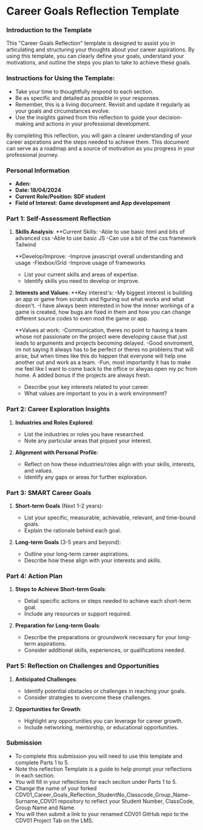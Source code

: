 
# Career Goals Reflection Template

### Introduction to the Template

This "Career Goals Reflection" template is designed to assist you in articulating and structuring your thoughts about your career aspirations. By using this template, you can clearly define your goals, understand your motivations, and outline the steps you plan to take to achieve these goals.

### Instructions for Using the Template:

- Take your time to thoughtfully respond to each section.
- Be as specific and detailed as possible in your responses.
- Remember, this is a living document. Revisit and update it regularly as your goals and circumstances evolve.
- Use the insights gained from this reflection to guide your decision-making and actions in your professional development.

By completing this reflection, you will gain a clearer understanding of your career aspirations and the steps needed to achieve them. This document can serve as a roadmap and a source of motivation as you progress in your professional journey.

### Personal Information

- **Aden:**
- **Date: 18/04/2024**
- **Current Role/Position: SDF student**
- **Field of Interest: Game development and App developement**

### Part 1: Self-Assessment Reflection

1. **Skills Analysis**:
    **Current Skills:
   -Able to use basic html and bits of advanced css
   -Able to use basic JS
   -Can use a bit of the css framework Tailwind

    **Develop/Improve:
   -Improve javascript overall understanding and usage
   -Flexbox/Grid
   -Improve usage of frameworks

    - List your current skills and areas of expertise.
    - Identify skills you need to develop or improve.
      
1. **Interests and Values**:
    **Key interest's:
   -My biggest interest is building an app or game from scratch and figuring out what works and what doesn't.
   -I have always been interested in how the innner workings of a game is created, how bugs are fixed in them and how you can change different source codes to even mod the game or app.

    **Values at work:
   -Communication, theres no point to having a team whose not passionate on the project were developing cause that just leads to arguments and projects becoming delayed.
   -Good enviroment, im not saying it always has to be perfect or theres no problems that will arise, but when times like this do happen that everyone will help one another out and work as a team.
   -Fun, most importantly it has to make me feel like I want to come back to the office or alwyas open my pc from home. A added bonus if the projects are always fresh.


    - Describe your key interests related to your career.
    - What values are important to you in a work environment?

### Part 2: Career Exploration Insights

1. **Industries and Roles Explored**:
    
    - List the industries or roles you have researched.
    - Note any particular areas that piqued your interest.
2. **Alignment with Personal Profile**:
    
    - Reflect on how these industries/roles align with your skills, interests, and values.
    - Identify any gaps or areas for further exploration.

### Part 3: SMART Career Goals

1. **Short-term Goals** (Next 1-2 years):
    
    - List your specific, measurable, achievable, relevant, and time-bound goals.
    - Explain the rationale behind each goal.
2. **Long-term Goals** (3-5 years and beyond):
    
    - Outline your long-term career aspirations.
    - Describe how these align with your interests and skills.

### Part 4: Action Plan

1. **Steps to Achieve Short-term Goals**:
    
    - Detail specific actions or steps needed to achieve each short-term goal.
    - Include any resources or support required.
2. **Preparation for Long-term Goals**:
    
    - Describe the preparations or groundwork necessary for your long-term aspirations.
    - Consider additional skills, experiences, or qualifications needed.

### Part 5: Reflection on Challenges and Opportunities

1. **Anticipated Challenges**:
    
    - Identify potential obstacles or challenges in reaching your goals.
    - Consider strategies to overcome these challenges.
2. **Opportunities for Growth**:
    
    - Highlight any opportunities you can leverage for career growth.
    - Include networking, mentorship, or educational opportunities.

### Submission

- To complete this submission you will need to use this template and complete Parts 1 to 5.
- Note this reflection Template is a guide to help prompt your reflections in each section.
- You will fill in your reflections for each seciton under Parts 1 to 5.
- Change the name of your forked CDV01_Career_Goals_Reflection_StudentNo_Classcode_Group_Name-Surname_CDV01 repository to reflect your Student Number, ClassCode, Group Name and Name.
- You will then submit a link to your renamed CDV01 GitHub repo to the CDV01 Project Tab on the LMS.


